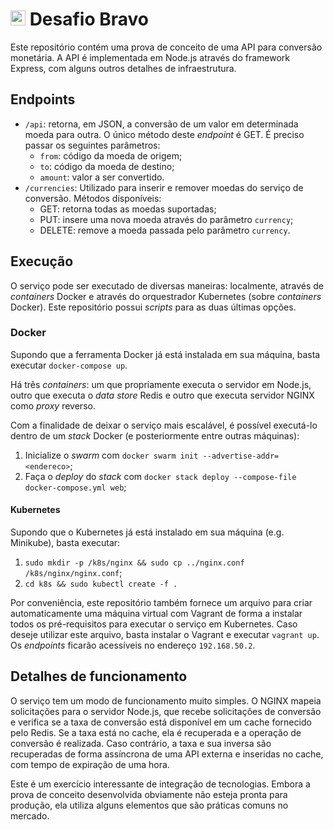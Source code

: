 # <img src="https://avatars1.githubusercontent.com/u/7063040?v=4&s=200.jpg" alt="HU" width="24" /> Desafio Bravo

Este repositório contém uma prova de conceito de uma API para conversão monetária. A API é implementada em Node.js através do framework Express, com alguns outros detalhes de infraestrutura.

## Endpoints

- `/api`: retorna, em JSON, a conversão de um valor em determinada moeda para outra. O único método deste *endpoint* é GET. É preciso passar os seguintes parâmetros:
  - `from`: código da moeda de origem;
  - `to`: código da moeda de destino;
  - `amount`: valor a ser convertido.
- `/currencies`: Utilizado para inserir e remover moedas do serviço de conversão. Métodos disponíveis:
  - GET: retorna todas as moedas suportadas;
  - PUT: insere uma nova moeda através do parâmetro `currency`;
  - DELETE: remove a moeda passada pelo parâmetro `currency`.

## Execução

O serviço pode ser executado de diversas maneiras: localmente, através de *containers* Docker e através do orquestrador Kubernetes (sobre *containers* Docker). Este repositório possui *scripts* para as duas últimas opções.

### Docker

Supondo que a ferramenta Docker já está instalada em sua máquina, basta executar `docker-compose up`. 

Há três *containers*: um que propriamente executa o servidor em Node.js, outro que executa o *data store* Redis e outro que executa servidor NGINX como *proxy* reverso.

Com a finalidade de deixar o serviço mais escalável, é possível executá-lo dentro de um *stack* Docker (e posteriormente entre outras máquinas):

1. Inicialize o *swarm* com `docker swarm init --advertise-addr=<endereco>`;
2. Faça o *deploy* do *stack* com `docker stack deploy --compose-file docker-compose.yml web`;

#### Kubernetes

Supondo que o Kubernetes já está instalado em sua máquina (e.g. Minikube), basta executar:
1. `sudo mkdir -p /k8s/nginx && sudo cp ../nginx.conf /k8s/nginx/nginx.conf`;
2. `cd k8s && sudo kubectl create -f .`

Por conveniência, este repositório também fornece um arquivo para criar automaticamente uma máquina virtual com Vagrant de forma a instalar todos os pré-requisitos para executar o serviço em Kubernetes. Caso deseje utilizar este arquivo, basta instalar o Vagrant e executar `vagrant up`. Os *endpoints* ficarão acessíveis no endereço `192.168.50.2`.

## Detalhes de funcionamento

O serviço tem um modo de funcionamento muito simples. O NGINX mapeia solicitações para o servidor Node.js, que recebe solicitações de conversão e verifica se a taxa de conversão está disponível em um cache fornecido pelo Redis. Se a taxa está no cache, ela é recuperada e a operação de conversão é realizada. Caso contrário, a taxa e sua inversa são recuperadas de forma assíncrona de uma API externa e inseridas no cache, com tempo de expiração de uma hora.

Este é um exercício interessante de integração de tecnologias. Embora a prova de conceito desenvolvida obviamente não esteja pronta para produção, ela utiliza alguns elementos que são práticas comuns no mercado.
